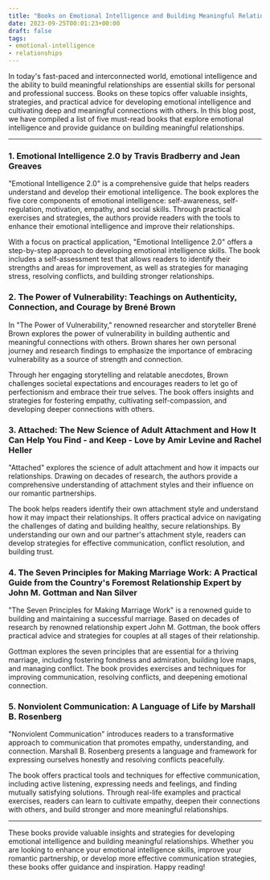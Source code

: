 ```yaml
---
title: "Books on Emotional Intelligence and Building Meaningful Relationships"
date: 2023-09-25T00:01:23+00:00
draft: false
tags: 
- emotional-intelligence
- relationships
---
```


In today's fast-paced and interconnected world, emotional intelligence and the ability to build meaningful relationships are essential skills for personal and professional success. Books on these topics offer valuable insights, strategies, and practical advice for developing emotional intelligence and cultivating deep and meaningful connections with others. In this blog post, we have compiled a list of five must-read books that explore emotional intelligence and provide guidance on building meaningful relationships.

---

### 1. Emotional Intelligence 2.0 by Travis Bradberry and Jean Greaves

"Emotional Intelligence 2.0" is a comprehensive guide that helps readers understand and develop their emotional intelligence. The book explores the five core components of emotional intelligence: self-awareness, self-regulation, motivation, empathy, and social skills. Through practical exercises and strategies, the authors provide readers with the tools to enhance their emotional intelligence and improve their relationships.

With a focus on practical application, "Emotional Intelligence 2.0" offers a step-by-step approach to developing emotional intelligence skills. The book includes a self-assessment test that allows readers to identify their strengths and areas for improvement, as well as strategies for managing stress, resolving conflicts, and building stronger relationships.

### 2. The Power of Vulnerability: Teachings on Authenticity, Connection, and Courage by Brené Brown

In "The Power of Vulnerability," renowned researcher and storyteller Brené Brown explores the power of vulnerability in building authentic and meaningful connections with others. Brown shares her own personal journey and research findings to emphasize the importance of embracing vulnerability as a source of strength and connection.

Through her engaging storytelling and relatable anecdotes, Brown challenges societal expectations and encourages readers to let go of perfectionism and embrace their true selves. The book offers insights and strategies for fostering empathy, cultivating self-compassion, and developing deeper connections with others.

### 3. Attached: The New Science of Adult Attachment and How It Can Help You Find - and Keep - Love by Amir Levine and Rachel Heller

"Attached" explores the science of adult attachment and how it impacts our relationships. Drawing on decades of research, the authors provide a comprehensive understanding of attachment styles and their influence on our romantic partnerships.

The book helps readers identify their own attachment style and understand how it may impact their relationships. It offers practical advice on navigating the challenges of dating and building healthy, secure relationships. By understanding our own and our partner's attachment style, readers can develop strategies for effective communication, conflict resolution, and building trust.

### 4. The Seven Principles for Making Marriage Work: A Practical Guide from the Country's Foremost Relationship Expert by John M. Gottman and Nan Silver

"The Seven Principles for Making Marriage Work" is a renowned guide to building and maintaining a successful marriage. Based on decades of research by renowned relationship expert John M. Gottman, the book offers practical advice and strategies for couples at all stages of their relationship.

Gottman explores the seven principles that are essential for a thriving marriage, including fostering fondness and admiration, building love maps, and managing conflict. The book provides exercises and techniques for improving communication, resolving conflicts, and deepening emotional connection.

### 5. Nonviolent Communication: A Language of Life by Marshall B. Rosenberg

"Nonviolent Communication" introduces readers to a transformative approach to communication that promotes empathy, understanding, and connection. Marshall B. Rosenberg presents a language and framework for expressing ourselves honestly and resolving conflicts peacefully.

The book offers practical tools and techniques for effective communication, including active listening, expressing needs and feelings, and finding mutually satisfying solutions. Through real-life examples and practical exercises, readers can learn to cultivate empathy, deepen their connections with others, and build stronger and more meaningful relationships.

---

These books provide valuable insights and strategies for developing emotional intelligence and building meaningful relationships. Whether you are looking to enhance your emotional intelligence skills, improve your romantic partnership, or develop more effective communication strategies, these books offer guidance and inspiration. Happy reading!